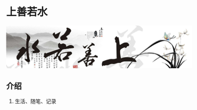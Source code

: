 # 上善若水

<p align="center"><a target="_blank" href="//dongjb.com"><img src="./public/home-banner.jpg" /></a></p>

## 介绍

1. 生活、随笔、记录
